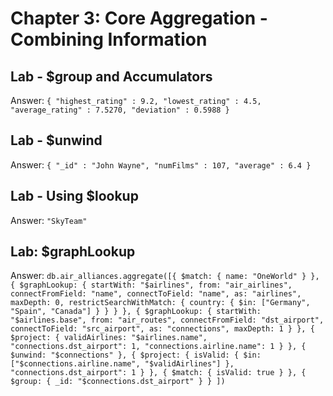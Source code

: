 # Chapter 3: Core Aggregation - Combining Information
## Lab - $group and Accumulators
Answer: 
```{ "highest_rating" : 9.2, "lowest_rating" : 4.5, "average_rating" : 7.5270, "deviation" : 0.5988 }```

## Lab - $unwind
Answer: 
```{ "_id" : "John Wayne", "numFilms" : 107, "average" : 6.4 }```

## Lab - Using $lookup
Answer: 
```"SkyTeam"```

## Lab: $graphLookup
Answer: 
```db.air_alliances.aggregate([{ $match: { name: "OneWorld" } }, { $graphLookup: { startWith: "$airlines", from: "air_airlines", connectFromField: "name", connectToField: "name", as: "airlines", maxDepth: 0, restrictSearchWithMatch: { country: { $in: ["Germany", "Spain", "Canada"] } } } }, { $graphLookup: { startWith: "$airlines.base", from: "air_routes", connectFromField: "dst_airport", connectToField: "src_airport", as: "connections", maxDepth: 1 } }, { $project: { validAirlines: "$airlines.name", "connections.dst_airport": 1, "connections.airline.name": 1 } }, { $unwind: "$connections" }, { $project: { isValid: { $in: ["$connections.airline.name", "$validAirlines"] }, "connections.dst_airport": 1 } }, { $match: { isValid: true } }, { $group: { _id: "$connections.dst_airport" } } ])```